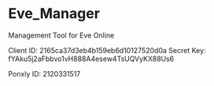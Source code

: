 # Eve_Manager

Management Tool for Eve Online

Client ID: 2165ca37d3eb4b159eb6d10127520d0a
Secret Key: fYAku5j2aFbbvo1vH888A4esew4TsUQVyKX88Us6

Ponxly ID: 2120331517
